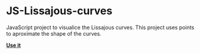 # JS-Lissajous-curves
JavaScript project to visualice the Lissajous curves. This project uses points to aproximate the shape of the curves.

**[Use it](https://jkutkut.github.io/JS-Lissajous-curves/)**
